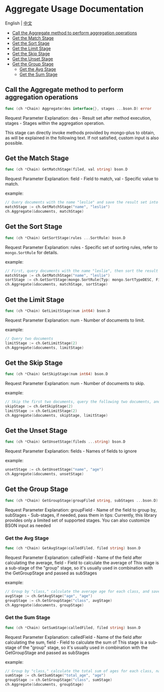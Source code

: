 # Aggregate Usage Documentation

English | [中文](https://github.com/here-Leslie-Lau/mongo-plus/blob/master/docs/aggregate_cn.md)

* [Call the Aggregate method to perform aggregation operations](#Call-the-Aggregate-method-to-perform-aggregation-operations)
* [Get the Match Stage](#Get-the-Match-Stage)
* [Get the Sort Stage](#Get-the-Sort-Stage)
* [Get the Limit Stage](#Get-the-Limit-Stage)
* [Get the Skip Stage](#Get-the-Skip-Stage)
* [Get the Unset Stage](#Get-the-Unset-Stage)
* [Get the Group Stage](#Get-the-Group-Stage)
  * [Get the Avg Stage](#Get-the-Avg-Stage)
  * [Get the Sum Stage](#Get-the-Sum-Stage)

## Call the Aggregate method to perform aggregation operations

```go
func (ch *Chain) Aggregate(des interface{}, stages ...bson.D) error
```

Request Parameter Explanation: des - Result set after method execution, stages - Stages within the aggregation operation.

This stage can directly invoke methods provided by mongo-plus to obtain, as will be explained in the following text. If not satisfied, custom input is also possible.

## Get the Match Stage

```go
func (ch *Chain) GetMatchStage(filed, val string) bson.D
```

Request Parameter Explanation: field - Field to match, val - Specific value to match.

example:

```go
// Query documents with the name "leslie" and save the result set into the "documents" container
matchStage := ch.GetMatchStage("name", "leslie")
ch.Aggregate(&documents, matchStage)
```

## Get the Sort Stage

```go
func (ch *Chain) GetSortStage(rules ...SortRule) bson.D
```

Request Parameter Explanation: rules - Specific set of sorting rules, refer to `mongo.SortRule` for details.

example:

```go
// First, query documents with the name "leslie", then sort the result set in descending order based on the "age" field, and finally save the result set into the "documents" container
matchStage := ch.GetMatchStage("name", "leslie")
sortStage := ch.GetSortStage(mongo.SortRule{Typ: mongo.SortTypeDESC, Field: "age"})
ch.Aggregate(&documents, matchStage, sortStage)
```

## Get the Limit Stage

```go
func (ch *Chain) GetLimitStage(num int64) bson.D
```

Request Parameter Explanation: num - Number of documents to limit.

example:

```go
// Query two documents
limitStage := ch.GetLimitStage(2)
ch.Aggregate(&documents, limitStage)
```

## Get the Skip Stage

```go
func (ch *Chain) GetSkipStage(num int64) bson.D
```

Request Parameter Explanation: num - Number of documents to skip.

example:

```go
// Skip the first two documents, query the following two documents, and save the result set into the "documents" container
skipStage := ch.GetSkipStage(2)
limitStage := ch.GetLimitStage(2)
ch.Aggregate(&documents, skipStage, limitStage)
```

## Get the Unset Stage

```go
func (ch *Chain) GetUnsetStage(fileds ...string) bson.D
```

Request Parameter Explanation: fields - Names of fields to ignore

example:

```go
unsetStage := ch.GetUnsetStage("name", "age")
ch.Aggregate(&documents, unsetStage)
```

## Get the Group Stage

```go
func (ch *Chain) GetGroupStage(groupFiled string, subStages ...bson.D) bson.D
```

Request Parameter Explanation: groupField - Name of the field to group by, subStages - Sub-stages, if needed, pass them in
tips: Currently, this library provides only a limited set of supported stages. You can also customize BSON input as needed

### Get the Avg Stage

```go
func (ch *Chain) GetAvgStage(calledFiled, filed string) bson.D
```

Request Parameter Explanation: calledField - Name of the field after calculating the average, field - Field to calculate the average of
This stage is a sub-stage of the "group" stage, so it's usually used in combination with the GetGroupStage and passed as subStages

example:

```go
// Group by "class," calculate the average age for each class, and save the final results into the "documents" container
avgStage := ch.GetAvgStage("age", "age")
groupStage := ch.GetGroupStage("class", avgStage)
ch.Aggregate(&documents, groupStage)
```

### Get the Sum Stage

```go
func (ch *Chain) GetSumStage(calledFiled, filed string) bson.D
```

Request Parameter Explanation: calledField - Name of the field after calculating the sum, field - Field to calculate the sum of
This stage is a sub-stage of the "group" stage, so it's usually used in combination with the GetGroupStage and passed as subStages

example:

```go
// Group by "class," calculate the total sum of ages for each class, name the total sum as "total_age," and save the final results into the "documents" container
sumStage := ch.GetSumStage("total_age", "age")
groupStage := ch.GetGroupStage("class", sumStage)
ch.Aggregate(&documents, groupStage)
```
